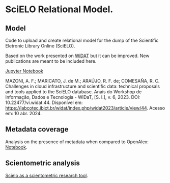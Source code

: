 # SciELO Relational Model.

## Model
Code to upload and create relational model for the dump of the Scientific Eletronic Library Online (SciELO).

Based on the work presented on [WiDAT](https://labcotec.ibict.br/widat/index.php/widat2023/article/view/44) but it can be improved. New publications are meant to be included here.

[Jupyter Notebook](https://github.com/insyspo/scielo/blob/main/SciELO_relational_model_reference.ipynb)

MAZONI, A. F.; MARICATO, J. de M.; ARAÚJO, R. F. de; COMESAÑA, R. C. Challenges in cloud infrastructure and scientific data: technical proposals and tools applied to the SciELO database. Anais do Workshop de Informação, Dados e Tecnologia - WIDaT, [S. l.], v. 6, 2023. DOI: 10.22477/vi.widat.44. Disponível em: https://labcotec.ibict.br/widat/index.php/widat2023/article/view/44. Acesso em: 10 abr. 2024.

## Metadata coverage

Analysis on the presence of metadata when compared to OpenAlex: [Notebook](https://github.com/insyspo/scielo/blob/main/SciELO_metrics.ipynb).

## Scientometric analysis

[Scielo as a scientometric research tool](https://github.com/insyspo/scielo/blob/main/SciELO_as_a_Scientometric_research_tool_presentation.ipynb).
